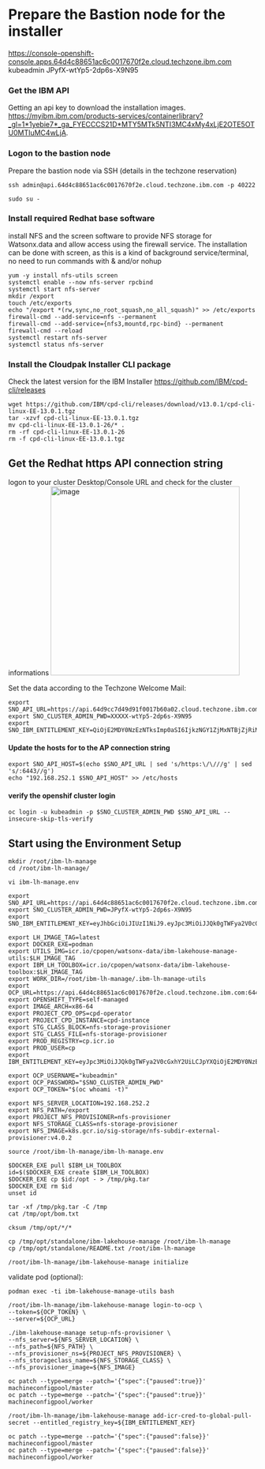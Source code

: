 # Prepare the Bastion node for the installer

https://console-openshift-console.apps.64d4c88651ac6c0017670f2e.cloud.techzone.ibm.com
kubeadmin
JPyfX-wtYp5-2dp6s-X9N95

### Get the IBM API
Getting an api key to download the installation images.
https://myibm.ibm.com/products-services/containerlibrary?_gl=1*1yebie7*_ga_FYECCCS21D*MTY5MTk5NTI3MC4xMy4xLjE2OTE5OTU0MTIuMC4wLjA.

### Logon to the bastion node
Prepare the bastion node via SSH (details in the techzone reservation)
```
ssh admin@api.64d4c88651ac6c0017670f2e.cloud.techzone.ibm.com -p 40222
```

```
sudo su -
```
### Install required Redhat base software
install NFS and the screen software to provide NFS storage for Watsonx.data and allow access using the firewall service. The installation can be done with screen, as this is a kind of background service/terminal, no need to run commands with & and/or nohup
```
yum -y install nfs-utils screen
systemctl enable --now nfs-server rpcbind
systemctl start nfs-server
mkdir /export
touch /etc/exports
echo "/export *(rw,sync,no_root_squash,no_all_squash)" >> /etc/exports
firewall-cmd --add-service=nfs --permanent
firewall-cmd --add-service={nfs3,mountd,rpc-bind} --permanent
firewall-cmd --reload
systemctl restart nfs-server
systemctl status nfs-server
```

### Install the Cloudpak Installer CLI package
Check the latest version for the IBM Installer
https://github.com/IBM/cpd-cli/releases
```
wget https://github.com/IBM/cpd-cli/releases/download/v13.0.1/cpd-cli-linux-EE-13.0.1.tgz
tar -xzvf cpd-cli-linux-EE-13.0.1.tgz
mv cpd-cli-linux-EE-13.0.1-26/* .
rm -rf cpd-cli-linux-EE-13.0.1-26
rm -f cpd-cli-linux-EE-13.0.1.tgz
```

## Get the Redhat https API connection string
logon to your cluster Desktop/Console URL and check for the cluster informations
<img width="383" alt="image" src="https://media.github.ibm.com/user/50903/files/c69cc0b2-016d-4680-b0f0-8f34dbdcdbaa">


Set the data according to the Techzone Welcome Mail:
```
export SNO_API_URL=https://api.64d9cc7d49d91f0017b60a02.cloud.techzone.ibm.com:6443
export SNO_CLUSTER_ADMIN_PWD=XXXXX-wtYp5-2dp6s-X9N95
export SNO_IBM_ENTITLEMENT_KEY=QiOjE2MDY0NzEzNTksImp0aSI6IjkzNGY1ZjMxNTBjZjRiMjBhNTI0ZTA2MmJkZjNlNmRhIn0._4cHQE3w3iDhpKZocW0bL376zNG3ebzqYcJINNUUS7w
```

#### Update the hosts for to the AP connection string
```
export SNO_API_HOST=$(echo $SNO_API_URL | sed 's/https:\/\///g' | sed 's/:6443//g')
echo "192.168.252.1 $SNO_API_HOST" >> /etc/hosts
```

#### verify the openshif cluster login
```
oc login -u kubeadmin -p $SNO_CLUSTER_ADMIN_PWD $SNO_API_URL --insecure-skip-tls-verify
```

## Start using the Environment Setup
```
mkdir /root/ibm-lh-manage
cd /root/ibm-lh-manage/
```
```
vi ibm-lh-manage.env
```
```
export SNO_API_URL=https://api.64d4c88651ac6c0017670f2e.cloud.techzone.ibm.com:6443
export SNO_CLUSTER_ADMIN_PWD=JPyfX-wtYp5-2dp6s-X9N95
export SNO_IBM_ENTITLEMENT_KEY=eyJhbGciOiJIUzI1NiJ9.eyJpc3MiOiJJQk0gTWFya2V0cGxhY2UiLCJpYXQiOjE2MDY0NzEzNTksImp0aSI6IjkzNGY1ZjMxNTBjZjRiMjBhNTI0ZTA2MmJkZjNlNmRhIn0._4cHQE3w3iDhpKZocW0bL376zNG3ebzqYcJINNUUS7w

export LH_IMAGE_TAG=latest
export DOCKER_EXE=podman
export UTILS_IMG=icr.io/cpopen/watsonx-data/ibm-lakehouse-manage-utils:$LH_IMAGE_TAG
export IBM_LH_TOOLBOX=icr.io/cpopen/watsonx-data/ibm-lakehouse-toolbox:$LH_IMAGE_TAG
export WORK_DIR=/root/ibm-lh-manage/.ibm-lh-manage-utils
export OCP_URL=https://api.64d4c88651ac6c0017670f2e.cloud.techzone.ibm.com:6443
export OPENSHIFT_TYPE=self-managed
export IMAGE_ARCH=x86-64
export PROJECT_CPD_OPS=cpd-operator
export PROJECT_CPD_INSTANCE=cpd-instance
export STG_CLASS_BLOCK=nfs-storage-provisioner
export STG_CLASS_FILE=nfs-storage-provisioner
export PROD_REGISTRY=cp.icr.io
export PROD_USER=cp
export IBM_ENTITLEMENT_KEY=eyJpc3MiOiJJQk0gTWFya2V0cGxhY2UiLCJpYXQiOjE2MDY0NzEzNTksImp0aSI6IjkzNGY1ZjMxNTBjZjRiMjBhNTI0ZTA2MmJkZjNlNmRhIn0._4cHQE3w3iDhpKZocW0bL376zNG3ebzqYcJINNUUS7w

export OCP_USERNAME="kubeadmin"
export OCP_PASSWORD="$SNO_CLUSTER_ADMIN_PWD"
export OCP_TOKEN="$(oc whoami -t)"

export NFS_SERVER_LOCATION=192.168.252.2
export NFS_PATH=/export
export PROJECT_NFS_PROVISIONER=nfs-provisioner
export NFS_STORAGE_CLASS=nfs-storage-provisioner
export NFS_IMAGE=k8s.gcr.io/sig-storage/nfs-subdir-external-provisioner:v4.0.2
```



```
source /root/ibm-lh-manage/ibm-lh-manage.env
```

```
$DOCKER_EXE pull $IBM_LH_TOOLBOX
id=$($DOCKER_EXE create $IBM_LH_TOOLBOX)
$DOCKER_EXE cp $id:/opt - > /tmp/pkg.tar
$DOCKER_EXE rm $id
unset id
```

```
tar -xf /tmp/pkg.tar -C /tmp
cat /tmp/opt/bom.txt

cksum /tmp/opt/*/*

cp /tmp/opt/standalone/ibm-lakehouse-manage /root/ibm-lh-manage
cp /tmp/opt/standalone/README.txt /root/ibm-lh-manage
```

```
/root/ibm-lh-manage/ibm-lakehouse-manage initialize
```

validate pod (optional): 
```
podman exec -ti ibm-lakehouse-manage-utils bash  
```

```
/root/ibm-lh-manage/ibm-lakehouse-manage login-to-ocp \
--token=${OCP_TOKEN} \
--server=${OCP_URL}
```

```
./ibm-lakehouse-manage setup-nfs-provisioner \
--nfs_server=${NFS_SERVER_LOCATION} \
--nfs_path=${NFS_PATH} \
--nfs_provisioner_ns=${PROJECT_NFS_PROVISIONER} \
--nfs_storageclass_name=${NFS_STORAGE_CLASS} \
--nfs_provisioner_image=${NFS_IMAGE}
```

```
oc patch --type=merge --patch='{"spec":{"paused":true}}' machineconfigpool/master
oc patch --type=merge --patch='{"spec":{"paused":true}}' machineconfigpool/worker
```

```
/root/ibm-lh-manage/ibm-lakehouse-manage add-icr-cred-to-global-pull-secret --entitled_registry_key=${IBM_ENTITLEMENT_KEY}
```

```
oc patch --type=merge --patch='{"spec":{"paused":false}}' machineconfigpool/master
oc patch --type=merge --patch='{"spec":{"paused":false}}' machineconfigpool/worker
```
